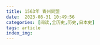 ```yaml
---
title: 1563年 青州同盟
date:  2023-08-31 10:49:56
categories: [阅读,全历史,历史,日本史]
tags: article
index_img: 
---
```


